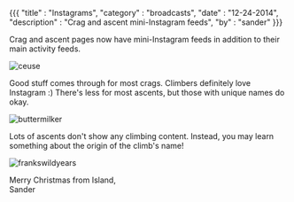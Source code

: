 {{{
  "title" : "Instagrams",
  "category" : "broadcasts",
  "date" : "12-24-2014",
  "description" : "Crag and ascent mini-Instagram feeds",
  "by" : "sander"
}}}

Crag and ascent pages now have mini-Instagram feeds in addition to their main activity feeds.

<!--more-->

![ceuse](https://d3ulmsx02dkj2g.cloudfront.net/blog/img/ceuse.jpg)

Good stuff comes through for most crags. Climbers definitely love Instagram :) There's less for most ascents, but those with unique names do okay.

![buttermilker](https://d3ulmsx02dkj2g.cloudfront.net/blog/img/buttermilker.jpg)

Lots of ascents don't show any climbing content. Instead, you may learn something about the origin of the climb's name!

![frankswildyears](https://d3ulmsx02dkj2g.cloudfront.net/blog/img/frankswildyears.jpg)

Merry Christmas from Island,  
Sander

